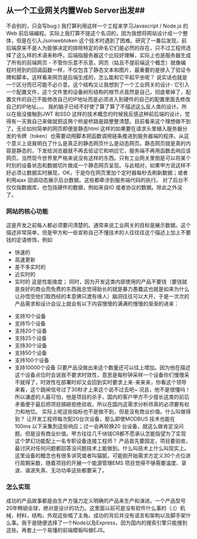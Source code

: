 ## 从一个工业网关内置Web Server出发##
不会别的，只会写bug:) 
我打算利用这样一个工程来学习Javascript / Node.js 的Web 前后端编程。实际上我打算不提这个名词的，因为我想将网站设计成一个整体，但是在引入Jsonwebtoken 这个技术时遇到了困难。研究了一番后发现，前后端原来不是人为能够决定的排除特定的命名它们是必然的存在，只不过工程师选择了这么样的术语来称呼。后端指服务器这个比较好理解，实际上也是服务器生成了所有的前端网页 - 不管你乐意不乐意，网页（姑且不提前端这个概念）就像编程时用到的回调函数一样，不仅包含了静态文本和图片，最重要的是掺入了验证令牌和脚本。这样看来网页是后端生成的，怎么能和它平起平坐呢？ 说实话也就是一个区分而已可能不必介意。这个结构又让我想到了一个工业网关的设计- 它引入一个配置文件，这个文件里的设备树形结构的根节点竟然是自己，彻底晕掉了，配置文件的自己不能修改自己的IP地址而是必须进入到硬件的自己的配置里面去修改自己的IP地址。。。 我的脑子已经不好使了算了算了不描述这么反人类的设计。所以在我没接触到JWT 和SSO 这样的技术概念的时候我反感这种前后端的设计，觉得有一天我自己来做就把这两个桥是桥路是路整整清楚。目前看来这个理想做不到了。无论如何简单的网页即便是静态html 这样的如果要在请求头里植入服务器分发的令牌（token）也需要动用脚本把函数调用链条推进到服务器端的程序。从这个意义上说我明白了什么是真正的静态网页什么是动态网页。静态网页就是真的内容是静态的，下发给浏览器就不再去验证它和响应它，服务端不再用函数去响应该网页。当然现今世界里严格来说没有这样的东西。只有工业网关里倒是可以将某个时刻的设备状态和数据切片做成一个静态网页呈现。与此相对，如果甲方说这样不好必须让数据实时展现，OK，于是你在网页里加个定时器每秒去刷新数据；或者利用ajax 回调动态展示后台数据。这些都牵涉到服务端代码的执行。
对了后台不仅仅指数据库，也包括硬件的数据，例如来自IO 或者协议的数据。除此之外没了。

### 网站的核心功能 ###
这是开发之前每人都必须要问清楚的。通常来说工业网关的目标是展示数据。这个描述非常简单，但是甲方和一些宣称自己不懂技术的人往往往这个描述上加上不要钱的定语修饰，例如
- 快速的
- 高速更新
- 差不多实时的
- 近实时的
- 实时的
这是性能维度； 同时，因为开发这类内部使用的产品不要钱（要钱就是良好的商业而免费的东西我总觉得助长的就是暴力愚蠢这也就是如来为什么让孙悟空他们取西经的本意佛只渡有缘人）脑洞往往可以大开，于是一次次的产品需求和设计会议上就会有以下内容慢慢的满满的慢慢的渐渐的进来：
+ 支持10个设备
+ 支持15个设备
+ 支持20个设备
+ 支持25个设备
+ 支持30个设备
+ 支持50个设备
+ 支持100个设备
+ 支持10000个设备
只要产品没做出来这个数量还可以往上增加。因为他在描述这个设备点位时会说我不要求时效性，意思是每秒钟采样一个设备你们慢慢采不就得了，时效性在部署时却又会回到实时要求上来-来来来，你看这个领导来看，这个跳闸信号过了30秒才上来这个说不过去吧~ 况且，他不是很懂吗！所以谦虚的人最可怕，他是项目的杀手，国内的客户甲方不少擅长这类的前后矛盾便于最后把项目搞砸拒绝验收。所以在国内这需求分析师真的必须要有权力和地位。
实际上呢这些指标也不是做不到，但是没有商业价值。什么叫做得到？ 让开发工程师每次配20台次设备，那么即使MODBUS 技术也能在100ms 以下采集到这些响应；过一会再轮换20 台设备，就这么做肯定没问题。但是没有商业价值。甲方往往几千块钱CR都不愿承认怎能指望为了实现这个梦幻功能配上一名专职设备连接工程师？ 产品首先要固定，项目要验收，最讨厌对任何问题都回答没问题技术上能做到。什么叫技术上什么叫现实上。
这里设备的概念也有很多讲究或者叫猫腻，可能刚开始需求方定义30个点位进行周期采数，随着项目的开展一个能源管理EMS 项目觉得不够需要温度、录波、谐波失真、无功功率这些都要采了。

### 怎么实现 ###
成功的产品故事都是由生产方强力定义明确的产品来生产和演进。一个产品型号20年畅销全球，绝对是设计的功力。这里面以前可是没有软件什么事的（:(）机械，材料，结构，外观这些唱了主角。成功的背后并没有语言和架构以及脚手架什么事。我于是随便选择了一个Node以及Express，因为国内的搜索引擎只能搜到这些。再套上一个易懂的前端模板叫做EJS。 